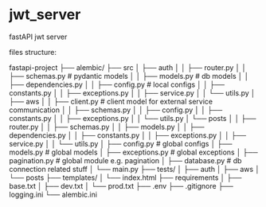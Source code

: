 # jwt_server

fastAPI jwt server

files structure:

fastapi-project
├── alembic/
├── src
│ ├── auth
│ │ ├── router.py
│ │ ├── schemas.py # pydantic models
│ │ ├── models.py # db models
│ │ ├── dependencies.py
│ │ ├── config.py # local configs
│ │ ├── constants.py
│ │ ├── exceptions.py
│ │ ├── service.py
│ │ └── utils.py
│ ├── aws
│ │ ├── client.py # client model for external service communication
│ │ ├── schemas.py
│ │ ├── config.py
│ │ ├── constants.py
│ │ ├── exceptions.py
│ │ └── utils.py
│ └── posts
│ │ ├── router.py
│ │ ├── schemas.py
│ │ ├── models.py
│ │ ├── dependencies.py
│ │ ├── constants.py
│ │ ├── exceptions.py
│ │ ├── service.py
│ │ └── utils.py
│ ├── config.py # global configs
│ ├── models.py # global models
│ ├── exceptions.py # global exceptions
│ ├── pagination.py # global module e.g. pagination
│ ├── database.py # db connection related stuff
│ └── main.py
├── tests/
│ ├── auth
│ ├── aws
│ └── posts
├── templates/
│ └── index.html
├── requirements
│ ├── base.txt
│ ├── dev.txt
│ └── prod.txt
├── .env
├── .gitignore
├── logging.ini
└── alembic.ini
